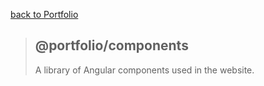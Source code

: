 [back to Portfolio](../../)

> ## @portfolio/components
> A library of Angular components used in the website.
